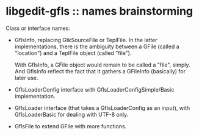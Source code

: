 libgedit-gfls :: names brainstorming
====================================

Class or interface names:
- GflsInfo, replacing GtkSourceFile or TeplFile. In the latter implementations,
  there is the ambiguity between a GFile (called a "location") and a TeplFile
  object (called "file").

  With GflsInfo, a GFile object would remain to be called a "file", simply. And
  GflsInfo reflect the fact that it gathers a GFileInfo (basically) for later
  use.

- GflsLoaderConfig interface with GflsLoaderConfigSimple/Basic implementation.
- GflsLoader interface (that takes a GflsLoaderConfig as an input), with
  GflsLoaderBasic for dealing with UTF-8 only.

- GflsFile to extend GFile with more functions.
